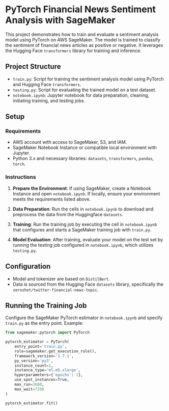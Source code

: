 # PyTorch Financial News Sentiment Analysis with SageMaker

This project demonstrates how to train and evaluate a sentiment analysis model using PyTorch on AWS SageMaker. The model is trained to classify the sentiment of financial news articles as positive or negative. It leverages the Hugging Face `transformers` library for training and inference.

## Project Structure

- `train.py`: Script for training the sentiment analysis model using PyTorch and Hugging Face `transformers`.
- `testing.py`: Script for evaluating the trained model on a test dataset.
- `notebook.ipynb`: Jupyter notebook for data preparation, cleaning, initiating training, and testing jobs.

## Setup

### Requirements

- AWS account with access to SageMaker, S3, and IAM.
- SageMaker Notebook Instance or compatible local environment with Jupyter.
- Python 3.x and necessary libraries: `datasets`, `transformers`, `pandas`, `torch`.

### Instructions

1. **Prepare the Environment**: If using SageMaker, create a Notebook Instance and open `notebook.ipynb`. If locally, ensure your environment meets the requirements listed above.

2. **Data Preparation**: Run the cells in `notebook.ipynb` to download and preprocess the data from the Huggingface `datasets`.

3. **Training**: Run the training job by executing the cell in `notebook.ipynb` that configures and starts a SageMaker training job with `train.py`.

4. **Model Evaluation**: After training, evaluate your model on the test set by running the testing job configured in `notebook.ipynb`, which utilizes `testing.py`.

## Configuration

- Model and tokenizer are based on `DistilBert`.
- Data is sourced from the Hugging Face `datasets` library, specifically the `zeroshot/twitter-financial-news-topic`.

## Running the Training Job

Configure the SageMaker PyTorch estimator in `notebook.ipynb` and specify `train.py` as the entry point. Example:

```python
from sagemaker.pytorch import PyTorch

pytorch_estimator = PyTorch(
    entry_point='train.py',
    role=sagemaker.get_execution_role(),
    framework_version='1.7.1',
    py_version='py3',
    instance_count=1,
    instance_type='ml.m5.xlarge',
    hyperparameters={'epochs': 1},
    use_spot_instances=True,
    max_run=3600,
    max_wait=7200
)

pytorch_estimator.fit()
